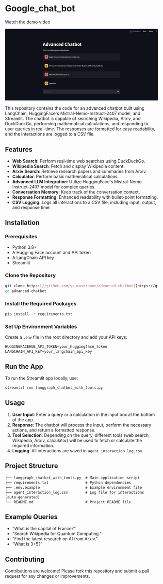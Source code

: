 # Google_chat_bot

[Watch the demo video](https://github.com/rohansb10/Google_chat_bot/blob/main/show_video.mp4)

![project demo web image](https://github.com/rohansb10/Google_chat_bot/blob/main/demo_img.png) 

This repository contains the code for an advanced chatbot built using LangChain, HuggingFace's Mistral-Nemo-Instruct-2407 model, and Streamlit. The chatbot is capable of searching Wikipedia, Arxiv, and DuckDuckGo, performing mathematical calculations, and responding to user queries in real-time. The responses are formatted for easy readability, and the interactions are logged to a CSV file.

## Features

- **Web Search**: Perform real-time web searches using DuckDuckGo.
- **Wikipedia Search**: Fetch and display Wikipedia content.
- **Arxiv Search**: Retrieve research papers and summaries from Arxiv.
- **Calculator**: Perform basic mathematical calculations.
- **Advanced LLM Integration**: Utilize HuggingFace's Mistral-Nemo-Instruct-2407 model for complex queries.
- **Conversation Memory**: Keep track of the conversation context.
- **Response Formatting**: Enhanced readability with bullet-point formatting.
- **CSV Logging**: Logs all interactions to a CSV file, including input, output, and response time.

## Installation

### Prerequisites

- Python 3.8+
- A Hugging Face account and API token
- A LangChain API key
- Streamlit

### Clone the Repository

```bash
git clone https:[//github.com/yourusername/advanced-chatbot](https://github.com/rohansb10/Google_chat_bot)
cd advanced-chatbot
```

### Install the Required Packages

```bash
pip install -r requirements.txt
```

### Set Up Environment Variables

Create a `.env` file in the root directory and add your API keys:

```plaintext
HUGGINGFACEHUB_API_TOKEN=your_huggingface_token
LANGCHAIN_API_KEY=your_langchain_api_key
```

## Run the App

To run the Streamlit app locally, use:

```bash
streamlit run langgraph_chatbot_with_tools.py
```

## Usage

1. **User Input**: Enter a query or a calculation in the input box at the bottom of the app.
2. **Response**: The chatbot will process the input, perform the necessary actions, and return a formatted response.
3. **Tool Selection**: Depending on the query, different tools (web search, Wikipedia, Arxiv, calculator) will be used to fetch or calculate the required information.
4. **Logging**: All interactions are saved in `agent_interaction_log.csv`.

## Project Structure

```plaintext
├── langgraph_chatbot_with_tools.py  # Main application script
├── requirements.txt                 # Python dependencies
├── .env.example                     # Example environment file
├── agent_interaction_log.csv        # Log file for interactions (auto-generated)
└── README.md                        # Project README file
```

## Example Queries

- "What is the capital of France?"
- "Search Wikipedia for Quantum Computing."
- "Find the latest research on AI from Arxiv."
- "What is 3+5?"

## Contributing

Contributions are welcome! Please fork this repository and submit a pull request for any changes or improvements.

